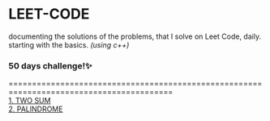 # LEET-CODE
documenting the solutions of the problems, that I solve on Leet Code, daily.<br>
starting with the basics. <em> (using c++) </em>
<h3>50 days challenge!✨</h3>
<span>=========================================================================================</span><br>
<a href="https://github.com/laxitajain/LEET-CODE/blob/main/TWO%20SUM.cpp">1. TWO SUM</a><br>
<a href="https://github.com/laxitajain/LEET-CODE/blob/main/PALINDROME.cpp">2. PALINDROME</a><br>

